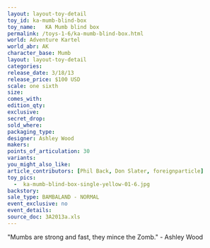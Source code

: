 ```yaml
---
layout: layout-toy-detail 
toy_id: ka-mumb-blind-box
toy_name:   KA Mumb blind box
permalink: /toys-1-6/ka-mumb-blind-box.html
world: Adventure Kartel
world_abr: AK
character_base: Mumb
layout: layout-toy-detail
categories: 
release_date: 3/18/13
release_price: $100 USD
scale: one sixth
size: 
comes_with: 
edition_qty: 
exclusive: 
secret_drop: 
sold_where: 
packaging_type: 
designer: Ashley Wood
makers: 
points_of_articulation: 30
variants: 
you_might_also_like: 
article_contributors: [Phil Back, Don Slater, foreignparticle]
toy_pics: 
  -  ka-mumb-blind-box-single-yellow-01-6.jpg
backstory: 
sale_type: BAMBALAND - NORMAL
event_exclusive: no
event_details: 
source_doc: 3A2013a.xls
---
```

"Mumbs are strong and fast, they mince the Zomb." - Ashley Wood
